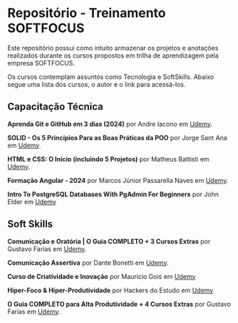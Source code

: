 # Repositório - Treinamento SOFTFOCUS

Este repositório possui como intuito armazenar os projetos e anotações realizados durante os cursos propostos em trilha de aprendizagem pela empresa SOFTFOCUS. 

Os cursos contemplam assuntos como Tecnologia e SoftSkills. Abaixo segue uma lista dos cursos, o autor e o link para acessá-los.

## Capacitação Técnica

**Aprenda Git e GitHub em 3 dias (2024)** por Andre Iacono em [Udemy](https://softfocus.udemy.com/course/aprenda-git-e-github/learn/).

**SOLID - Os 5 Princípios Para as Boas Práticas da POO** por Jorge Sant Ana em [Udemy](https://softfocus.udemy.com/course/solid-os-5-principios-para-as-boas-praticas-da-poo/learn).

**HTML e CSS: O Início (incluindo 5 Projetos)** por Matheus Battisti em [Udemy](https://softfocus.udemy.com/course/html-e-css-o-inicio/learn).

**Formação Angular - 2024** por Marcos Júnior Passarella Naves em [Udemy](https://softfocus.udemy.com/course/curso-de-angular-15-do-iniciante-ao-especialista/learn).

**Intro To PostgreSQL Databases With PgAdmin For Beginners** por John Elder em [Udemy](https://softfocus.udemy.com/course/intro-to-postgresql-databases-with-pgadmin/learn/)


## Soft Skills

**Comunicação e Oratória | O Guia COMPLETO + 3 Cursos Extras** por Gustavo Farias em [Udemy](https://softfocus.udemy.com/course/comunicacao-oral-escrita-linguagem-corporal-completo/learn).

**Comunicação Assertiva** por Dante Bonetti em [Udemy](https://softfocus.udemy.com/course/comunicacao-assertiva/learn).

**Curso de Criatividade e Inovação** por Maurício Gois em [Udemy](https://softfocus.udemy.com/course/criatividade-e-inovacao/learn)

**Hiper-Foco & Hiper-Produtividade** por Hackers do Estudo em [Udemy](https://softfocus.udemy.com/course/focoeprodutividade/learn)

**O Guia COMPLETO para Alta Produtividade + 4 Cursos Extras** por Gustavo Farias em [Udemy](https://softfocus.udemy.com/course/guia-completo-alta-produtividade/learn).